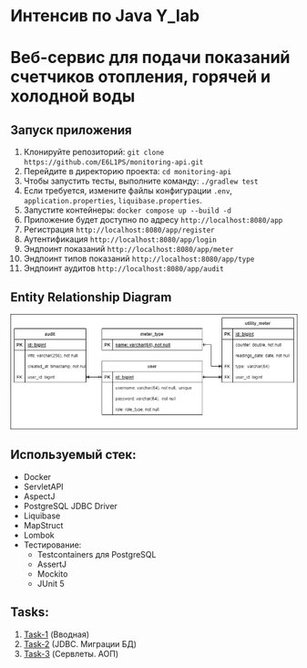 # Интенсив по Java Y_lab

# Веб-сервис для подачи показаний счетчиков отопления, горячей и холодной воды

## Запуск приложения

1. Клонируйте репозиторий: `git clone https://github.com/E6L1PS/monitoring-api.git`
2. Перейдите в директорию проекта: `cd monitoring-api`
3. Чтобы запустить тесты, выполните команду: `./gradlew test`
4. Если требуется, измените файлы конфигурации `.env`, `application.properties`, `liquibase.properties`.
5. Запустите контейнеры: `docker compose up --build -d`
6. Приложение будет доступно по адресу `http://localhost:8080/app`
7. Регистрация `http://localhost:8080/app/register`
8. Аутентификация `http://localhost:8080/app/login`
9. Эндпоинт показаний `http://localhost:8080/app/meter`
10. Эндпоинт типов показаний `http://localhost:8080/app/type`
11. Эндпоинт аудитов `http://localhost:8080/app/audit`

## Entity Relationship Diagram

![ERD](src/main/resources/MonitoringERD.png)

## Используемый стек:

- Docker
- ServletAPI
- AspectJ
- PostgreSQL JDBC Driver
- Liquibase
- MapStruct
- Lombok
- Тестирование:
    - Testcontainers для PostgreSQL
    - AssertJ
    - Mockito
    - JUnit 5

## Tasks:

1. [Task-1](https://github.com/E6L1PS/monitoring-api/tree/task-1) (Вводная)
2. [Task-2](https://github.com/E6L1PS/monitoring-api/tree/task-2) (JDBC. Миграции БД)
3. [Task-3](https://github.com/E6L1PS/monitoring-api/pull/3) (Сервлеты. АОП)


